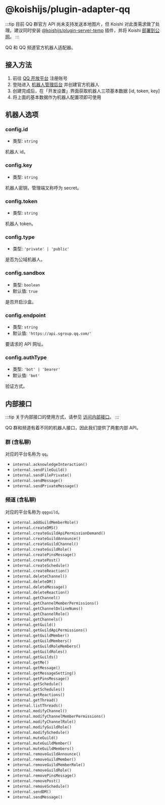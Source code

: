 # @koishijs/plugin-adapter-qq

:::tip
目前 QQ 群官方 API 尚未支持发送本地图片，但 Koishi 对此类需求做了处理。建议同时安装 [@koishijs/plugin-server-temp](../develop/server-temp.md) 插件，并将 Koishi [部署到公网](../../manual/recipe/server.md)。
:::

QQ 和 QQ 频道官方机器人适配器。

## 接入方法

1. 前往 [QQ 开放平台](https://q.qq.com) 注册账号
2. 登陆进入 [机器人管理后台](https://q.qq.com/#/app/bot) 并创建官方机器人
3. 创建完成后，在「开发设置」界面获取机器人三项基本数据 [id, token, key]
4. 将上面的基本数据作为机器人配置项即可使用

## 机器人选项

### config.id

- 类型: `string`

机器人 id。

### config.key

- 类型: `string`

机器人密钥，管理端又称呼为 secret。

### config.token

- 类型: `string`

机器人 token。

### config.type

- 类型: `'private' | 'public'`

是否为公域机器人。

### config.sandbox

- 类型: `boolean`
- 默认值: `true`

是否开启沙盒。

### config.endpoint

- 类型: `string`
- 默认值: `'https://api.sgroup.qq.com/'`

要请求的 API 网址。

### config.authType

- 类型: `'bot' | 'bearer'`
- 默认值: `'bot'`

验证方式。

## 内部接口

:::tip
关于内部接口的使用方式，请参见 [访问内部接口](../../guide/adapter/bot.md#access-from-plugin)。
:::

QQ 群和频道有着不同的机器人接口，因此我们提供了两套内部 API。

### 群 (含私聊)

对应的平台名称为 `qq`。

- `internal.acknowledgeInteraction()`
- `internal.sendFileGuild()`
- `internal.sendFilePrivate()`
- `internal.sendMessage()`
- `internal.sendPrivateMessage()`

### 频道 (含私聊)

对应的平台名称为 `qqguild`。

- `internal.addGuildMemberRole()`
- `internal.createDMS()`
- `internal.createGuildApiPermissionDemand()`
- `internal.createGuildAnnounce()`
- `internal.createGuildChannel()`
- `internal.createGuildRole()`
- `internal.createPinsMessage()`
- `internal.createPost()`
- `internal.createSchedule()`
- `internal.createReaction()`
- `internal.deleteChannel()`
- `internal.deleteDM()`
- `internal.deleteMessage()`
- `internal.deleteReaction()`
- `internal.getChannel()`
- `internal.getChannelMemberPermissions()`
- `internal.getChannelOnlineNums()`
- `internal.getChannelRole()`
- `internal.getChannels()`
- `internal.getGuild()`
- `internal.getGuildApiPermissions()`
- `internal.getGuildMember()`
- `internal.getGuildMembers()`
- `internal.getGuildRoleMembers()`
- `internal.getGuildRoles()`
- `internal.getGuilds()`
- `internal.getMe()`
- `internal.getMessage()`
- `internal.getMessageSetting()`
- `internal.getPinsMessage()`
- `internal.getSchedule()`
- `internal.getSchedules()`
- `internal.getReactions()`
- `internal.getThread()`
- `internal.listThreads()`
- `internal.modifyChannel()`
- `internal.modifyChannelMemberPermissions()`
- `internal.modifyChannelRole()`
- `internal.modifyGuildRole()`
- `internal.modifySchedule()`
- `internal.muteGuild()`
- `internal.muteGuildMember()`
- `internal.muteGuildMembers()`
- `internal.removeGuildAnnounce()`
- `internal.removeGuildMember()`
- `internal.removeGuildMemberRole()`
- `internal.removeGuildRole()`
- `internal.removePinsMessage()`
- `internal.removePost()`
- `internal.removeSchedule()`
- `internal.sendDM()`
- `internal.sendMessage()`
